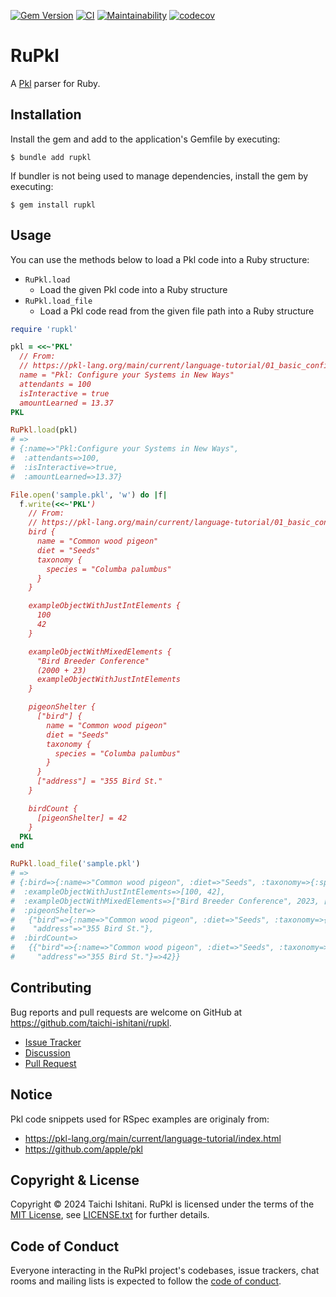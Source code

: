 [![Gem Version](https://badge.fury.io/rb/rupkl.svg)](https://badge.fury.io/rb/rupkl)
[![CI](https://github.com/taichi-ishitani/rupkl/actions/workflows/ci.yml/badge.svg)](https://github.com/taichi-ishitani/rupkl/actions/workflows/ci.yml)
[![Maintainability](https://qlty.sh/badges/96b929ce-9492-4066-8be5-81416b1687b4/maintainability.svg)](https://qlty.sh/gh/taichi-ishitani/projects/rupkl)
[![codecov](https://codecov.io/github/taichi-ishitani/rupkl/graph/badge.svg?token=CrcaXQ9FjI)](https://codecov.io/github/taichi-ishitani/rupkl)

# RuPkl

A [Pkl](https://pkl-lang.org) parser for Ruby.

## Installation

Install the gem and add to the application's Gemfile by executing:

    $ bundle add rupkl

If bundler is not being used to manage dependencies, install the gem by executing:

    $ gem install rupkl

## Usage

You can use the methods below to load a Pkl code into a Ruby structure:

* `RuPkl.load`
    * Load the given Pkl code into a Ruby structure
* `RuPkl.load_file`
    * Load a Pkl code read from the given file path into a Ruby structure

```ruby
require 'rupkl'

pkl = <<~'PKL'
  // From:
  // https://pkl-lang.org/main/current/language-tutorial/01_basic_config.html
  name = "Pkl: Configure your Systems in New Ways"
  attendants = 100
  isInteractive = true
  amountLearned = 13.37
PKL

RuPkl.load(pkl)
# =>
# {:name=>"Pkl:Configure your Systems in New Ways",
#  :attendants=>100,
#  :isInteractive=>true,
#  :amountLearned=>13.37}

File.open('sample.pkl', 'w') do |f|
  f.write(<<~'PKL')
    // From:
    // https://pkl-lang.org/main/current/language-tutorial/01_basic_config.html
    bird {
      name = "Common wood pigeon"
      diet = "Seeds"
      taxonomy {
        species = "Columba palumbus"
      }
    }

    exampleObjectWithJustIntElements {
      100
      42
    }

    exampleObjectWithMixedElements {
      "Bird Breeder Conference"
      (2000 + 23)
      exampleObjectWithJustIntElements
    }

    pigeonShelter {
      ["bird"] {
        name = "Common wood pigeon"
        diet = "Seeds"
        taxonomy {
          species = "Columba palumbus"
        }
      }
      ["address"] = "355 Bird St."
    }

    birdCount {
      [pigeonShelter] = 42
    }
  PKL
end

RuPkl.load_file('sample.pkl')
# =>
# {:bird=>{:name=>"Common wood pigeon", :diet=>"Seeds", :taxonomy=>{:species=>"Columba palumbus"}},
#  :exampleObjectWithJustIntElements=>[100, 42],
#  :exampleObjectWithMixedElements=>["Bird Breeder Conference", 2023, [100, 42]],
#  :pigeonShelter=>
#   {"bird"=>{:name=>"Common wood pigeon", :diet=>"Seeds", :taxonomy=>{:species=>"Columba palumbus"}},
#    "address"=>"355 Bird St."},
#  :birdCount=>
#   {{"bird"=>{:name=>"Common wood pigeon", :diet=>"Seeds", :taxonomy=>{:species=>"Columba palumbus"}},
#     "address"=>"355 Bird St."}=>42}}
```

## Contributing

Bug reports and pull requests are welcome on GitHub at https://github.com/taichi-ishitani/rupkl.

* [Issue Tracker](https://github.com/taichi-ishitani/rupkl/issues/new/choose)
* [Discussion](https://github.com/taichi-ishitani/rupkl/discussions/new/choose)
* [Pull Request](https://github.com/taichi-ishitani/rupkl/pulls)

## Notice

Pkl code snippets used for RSpec examples are originaly from:

* https://pkl-lang.org/main/current/language-tutorial/index.html
* https://github.com/apple/pkl

## Copyright & License

Copyright &copy; 2024 Taichi Ishitani.
RuPkl is licensed under the terms of the [MIT License](https://opensource.org/licenses/MIT), see [LICENSE.txt](LICENSE.txt) for further details.

## Code of Conduct

Everyone interacting in the RuPkl project's codebases, issue trackers, chat rooms and mailing lists is expected to follow the [code of conduct](https://github.com/taichi-ishitani/rupkl/blob/master/CODE_OF_CONDUCT.md).
